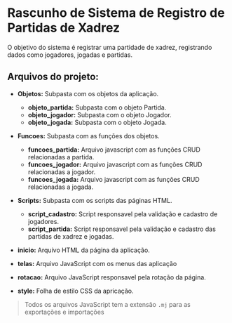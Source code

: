 # Rascunho de Sistema de Registro de Partidas de Xadrez
O objetivo do sistema é registrar uma partidade de xadrez, registrando dados como jogadores, jogadas e partidas.

## Arquivos do projeto:
- **Objetos:** Subpasta com os objetos da aplicação.
  - **objeto_partida:** Subpasta com o objeto Partida.
  - **objeto_jogador:** Subpasta com o objeto Jogador.
  - **objeto_jogada:** Subpasta com o objeto Jogada.

- **Funcoes:** Subpasta com as funções dos objetos.
  - **funcoes_partida:** Arquivo javascript com as funções CRUD relacionadas a partida.
  - **funcoes_jogador:** Arquivo javascript com as funções CRUD relacionadas a jogador.
  - **funcoes_jogada:** Arquivo javascript com as funções CRUD relacionadas a jogada.

- **Scripts:** Subpasta com os scripts das páginas HTML.
  - **script_cadastro:** Script responsavel pela validação e cadastro de jogadores.
  - **script_partida:** Script responsavel pela validação e cadastro das partidas de xadrez e jogadas.

- **inicio:** Arquivo HTML da página da aplicação.
- **telas:** Arquivo JavaScript com os menus das aplicação
- **rotacao:** Arquivo JavaScript responsavel pela rotação da página.
- **style:** Folha de estilo CSS da apricação.

> Todos os arquivos JavaScript tem a extensão ```.mj```  para as exportações e importações
